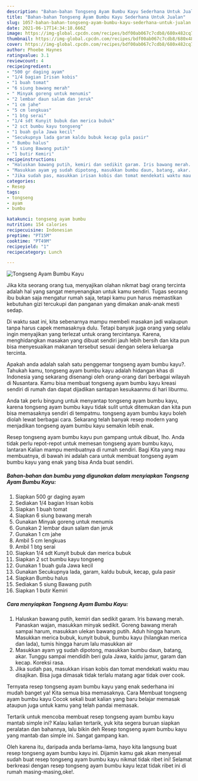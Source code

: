 ```yaml
---
description: "Bahan-bahan Tongseng Ayam Bumbu Kayu Sederhana Untuk Jualan"
title: "Bahan-bahan Tongseng Ayam Bumbu Kayu Sederhana Untuk Jualan"
slug: 1057-bahan-bahan-tongseng-ayam-bumbu-kayu-sederhana-untuk-jualan
date: 2021-06-17T14:34:18.666Z
image: https://img-global.cpcdn.com/recipes/bdf00ab067c7cdb8/680x482cq70/tongseng-ayam-bumbu-kayu-foto-resep-utama.jpg
thumbnail: https://img-global.cpcdn.com/recipes/bdf00ab067c7cdb8/680x482cq70/tongseng-ayam-bumbu-kayu-foto-resep-utama.jpg
cover: https://img-global.cpcdn.com/recipes/bdf00ab067c7cdb8/680x482cq70/tongseng-ayam-bumbu-kayu-foto-resep-utama.jpg
author: Phoebe Haynes
ratingvalue: 3.1
reviewcount: 4
recipeingredient:
- "500 gr daging ayam"
- "1/4 bagian Irisan kobis"
- "1 buah tomat"
- "6 siung bawang merah"
- " Minyak goreng untuk menumis"
- "2 lembar daun salam dan jeruk"
- "1 cm jahe"
- "5 cm lengkuas"
- "1 btg serai"
- "1/4 sdt Kunyit bubuk dan merica bubuk"
- "2 sct bumbu kayu tongseng"
- "1 buah gula Jawa kecil"
- "Secukupnya lada garam kaldu bubuk kecap gula pasir"
- " Bumbu halus"
- "5 siung Bawang putih"
- "1 butir Kemiri"
recipeinstructions:
- "Haluskan bawang putih, kemiri dan sedikit garam. Iris bawang merah. Panaskan wajan, masukkan minyak sedikit. Goreng bawang merah sampai harum, masukkan ulekan bawang putih. Aduh hingga harum. Masukkan merica bubuk, kunyit bubuk, bumbu kayu (hilangkan merica dan lada), tumis hingga harum lalu masukkan air"
- "Masukkan ayam yg sudah dipotong, masukkan bumbu daun, batang, akar. Tunggu sampai mendidih beri gula Jawa, kaldu jamur, garam dan kecap. Koreksi rasa."
- "Jika sudah pas, masukkan irisan kobis dan tomat mendekati waktu mau disajikan. Bisa juga dimasak tidak terlalu matang agar tidak over cook."
categories:
- Resep
tags:
- tongseng
- ayam
- bumbu

katakunci: tongseng ayam bumbu 
nutrition: 154 calories
recipecuisine: Indonesian
preptime: "PT15M"
cooktime: "PT49M"
recipeyield: "1"
recipecategory: Lunch

---
```



![Tongseng Ayam Bumbu Kayu](https://img-global.cpcdn.com/recipes/bdf00ab067c7cdb8/680x482cq70/tongseng-ayam-bumbu-kayu-foto-resep-utama.jpg)

Jika kita seorang orang tua, menyajikan olahan nikmat bagi orang tercinta adalah hal yang sangat menyenangkan untuk kamu sendiri. Tugas seorang ibu bukan saja mengatur rumah saja, tetapi kamu pun harus memastikan kebutuhan gizi tercukupi dan panganan yang dimakan anak-anak mesti sedap.

Di waktu  saat ini, kita sebenarnya mampu membeli masakan jadi walaupun tanpa harus capek memasaknya dulu. Tetapi banyak juga orang yang selalu ingin menyajikan yang terlezat untuk orang tercintanya. Karena, menghidangkan masakan yang dibuat sendiri jauh lebih bersih dan kita pun bisa menyesuaikan makanan tersebut sesuai dengan selera keluarga tercinta. 



Apakah anda adalah salah satu penggemar tongseng ayam bumbu kayu?. Tahukah kamu, tongseng ayam bumbu kayu adalah hidangan khas di Indonesia yang sekarang disenangi oleh orang-orang dari berbagai wilayah di Nusantara. Kamu bisa membuat tongseng ayam bumbu kayu kreasi sendiri di rumah dan dapat dijadikan santapan kesukaanmu di hari liburmu.

Anda tak perlu bingung untuk menyantap tongseng ayam bumbu kayu, karena tongseng ayam bumbu kayu tidak sulit untuk ditemukan dan kita pun bisa memasaknya sendiri di tempatmu. tongseng ayam bumbu kayu boleh diolah lewat berbagai cara. Sekarang telah banyak resep modern yang menjadikan tongseng ayam bumbu kayu semakin lebih enak.

Resep tongseng ayam bumbu kayu pun gampang untuk dibuat, lho. Anda tidak perlu repot-repot untuk memesan tongseng ayam bumbu kayu, lantaran Kalian mampu membuatnya di rumah sendiri. Bagi Kita yang mau membuatnya, di bawah ini adalah cara untuk membuat tongseng ayam bumbu kayu yang enak yang bisa Anda buat sendiri.

<!--inarticleads1-->

##### Bahan-bahan dan bumbu yang digunakan dalam menyiapkan Tongseng Ayam Bumbu Kayu:

1. Siapkan 500 gr daging ayam
1. Sediakan 1/4 bagian Irisan kobis
1. Siapkan 1 buah tomat
1. Siapkan 6 siung bawang merah
1. Gunakan  Minyak goreng untuk menumis
1. Gunakan 2 lembar daun salam dan jeruk
1. Gunakan 1 cm jahe
1. Ambil 5 cm lengkuas
1. Ambil 1 btg serai
1. Siapkan 1/4 sdt Kunyit bubuk dan merica bubuk
1. Siapkan 2 sct bumbu kayu tongseng
1. Gunakan 1 buah gula Jawa kecil
1. Gunakan Secukupnya lada, garam, kaldu bubuk, kecap, gula pasir
1. Siapkan  Bumbu halus
1. Sediakan 5 siung Bawang putih
1. Siapkan 1 butir Kemiri




<!--inarticleads2-->

##### Cara menyiapkan Tongseng Ayam Bumbu Kayu:

1. Haluskan bawang putih, kemiri dan sedikit garam. Iris bawang merah. Panaskan wajan, masukkan minyak sedikit. Goreng bawang merah sampai harum, masukkan ulekan bawang putih. Aduh hingga harum. Masukkan merica bubuk, kunyit bubuk, bumbu kayu (hilangkan merica dan lada), tumis hingga harum lalu masukkan air
1. Masukkan ayam yg sudah dipotong, masukkan bumbu daun, batang, akar. Tunggu sampai mendidih beri gula Jawa, kaldu jamur, garam dan kecap. Koreksi rasa.
1. Jika sudah pas, masukkan irisan kobis dan tomat mendekati waktu mau disajikan. Bisa juga dimasak tidak terlalu matang agar tidak over cook.




Ternyata resep tongseng ayam bumbu kayu yang enak sederhana ini mudah banget ya! Kita semua bisa memasaknya. Cara Membuat tongseng ayam bumbu kayu Cocok sekali buat kalian yang baru belajar memasak ataupun juga untuk kamu yang telah pandai memasak.

Tertarik untuk mencoba membuat resep tongseng ayam bumbu kayu mantab simple ini? Kalau kalian tertarik, yuk kita segera buruan siapkan peralatan dan bahannya, lalu bikin deh Resep tongseng ayam bumbu kayu yang mantab dan simple ini. Sangat gampang kan. 

Oleh karena itu, daripada anda berlama-lama, hayo kita langsung buat resep tongseng ayam bumbu kayu ini. Dijamin kamu gak akan menyesal sudah buat resep tongseng ayam bumbu kayu nikmat tidak ribet ini! Selamat berkreasi dengan resep tongseng ayam bumbu kayu lezat tidak ribet ini di rumah masing-masing,oke!.

